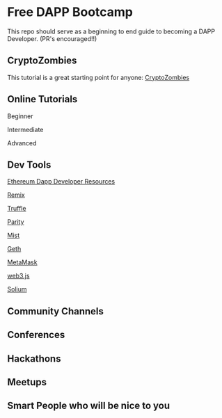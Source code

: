 # Free DAPP Bootcamp

This repo should serve as a beginning to end guide to becoming a DAPP Developer. (PR's encouraged!!)


## CryptoZombies
This tutorial is a great starting point for anyone:
  [CryptoZombies](https://cryptozombies.io/)

## Online Tutorials

Beginner

Intermediate

Advanced

## Dev Tools
  [Ethereum Dapp Developer Resources](https://github.com/ethereum/wiki/blob/master/Dapp-Developer-Resources.md)

  [Remix](https://remix.ethereum.org/)

  [Truffle](https://github.com/trufflesuite/truffle_)

  [Parity](https://github.com/paritytech/parity)

  [Mist](https://github.com/ethereum/mist/)

  [Geth](https://github.com/ethereum/go-ethereum)

  [MetaMask](https://chrome.google.com/webstore/detail/metamask/nkbihfbeogaeaoehlefnkodbefgpgknn?hl=en)

  [web3.js](https://github.com/ethereum/web3.js/)

  [Solium](https://github.com/duaraghav8/Solium)

## Community Channels

## Conferences

## Hackathons

## Meetups

## Smart People who will be nice  to you
